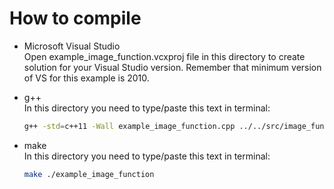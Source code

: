 # How to compile    
- Microsoft Visual Studio    
Open example_image_function.vcxproj file in this directory to create solution for your Visual Studio version. Remember that minimum version of VS for this example is 2010.

- g++    
In this directory you need to type/paste this text in terminal:    
	```bash
	g++ -std=c++11 -Wall example_image_function.cpp ../../src/image_function_helper.cpp ../../src/image_function.cpp -o application
	```

- make    
In this directory you need to type/paste this text in terminal:    
	```bash
	make ./example_image_function
	```
